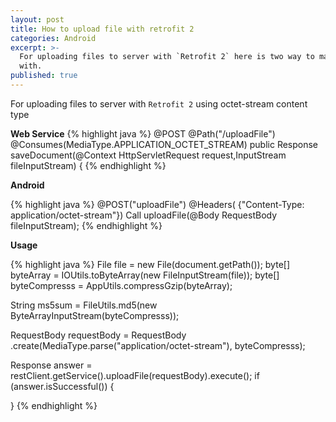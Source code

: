 ```yaml
---
layout: post
title: How to upload file with retrofit 2
categories: Android
excerpt: >-
  For uploading files to server with `Retrofit 2` here is two way to manage
  with.
published: true
---
```


For uploading files to server with `Retrofit 2` using octet-stream content type


**Web Service**
{% highlight java %}
@POST
@Path("/uploadFile")
@Consumes(MediaType.APPLICATION_OCTET_STREAM)
public Response saveDocument(@Context HttpServletRequest request,InputStream fileInputStream) {
{% endhighlight %}

**Android**

{% highlight java %}
@POST("uploadFile")
@Headers( {"Content-Type: application/octet-stream"})
Call<JsonObject> uploadFile(@Body RequestBody fileInputStream);
{% endhighlight %}

**Usage**

{% highlight java %}
File file = new File(document.getPath());
byte[] byteArray = IOUtils.toByteArray(new FileInputStream(file));
byte[] byteCompresss = AppUtils.compressGzip(byteArray);

String ms5sum = FileUtils.md5(new ByteArrayInputStream(byteCompresss));

RequestBody requestBody = RequestBody
.create(MediaType.parse("application/octet-stream"), byteCompresss);

Response<JsonObject> answer = restClient.getService().uploadFile(requestBody).execute();
if (answer.isSuccessful()) {
    
}
{% endhighlight %}
